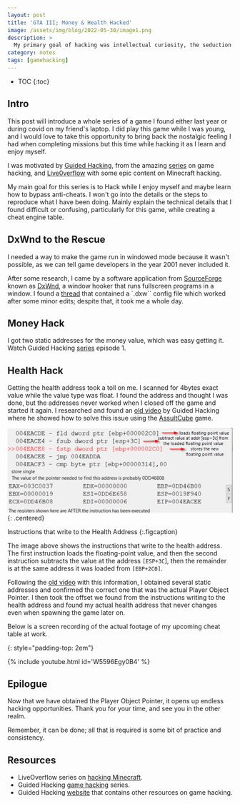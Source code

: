 ```yaml
---
layout: post
title: 'GTA III; Money & Health Hacked'
image: /assets/img/blog/2022-05-30/image1.png
description: >
  My primary goal of hacking was intellectual curiosity, the seduction of adventure. - Kevin Mitnick
category: notes
tags: [gamehacking]
---
```


- TOC
{:toc}

## Intro

This post will introduce a whole series of a game I found either last year or during covid on my friend's laptop. I did play this game while I was young, and I would love to take this opportunity to bring back the nostalgic feeling I had when completing missions but this time while hacking it as I learn and enjoy myself.

I was motivated by [Guided Hacking], from the amazing [series] on game hacking, and [Live0verflow] with some epic content on Minecraft hacking.

My main goal for this series is to Hack while I enjoy myself and maybe learn how to bypass anti-cheats. I won't go into the details or the steps to reproduce what I have been doing. Mainly explain the technical details that I found difficult or confusing, particularly for this game, while creating a cheat engine table.

## DxWnd to the Rescue

I needed a way to make the game run in windowed mode because it wasn't possible, as we can tell game developers in the year 2001 never included it.

After some research, I came by a software application from [SourceForge] known as [DxWnd], a window hooker that runs fullscreen programs in a window. I found a [thread] that contained a `.dxw`` config file which worked after some minor edits; despite that, it took me a whole day.

## Money Hack

I got two static addresses for the money value, which was easy getting it. Watch Guided Hacking [series] episode 1.

## Health Hack

Getting the health address took a toll on me. I scanned for 4bytes exact value while the value type was float. I found the address and thought I was done, but the addresses never worked when I closed off the game and started it again. I researched and found an [old video] by Guided Hacking where he showed how to solve this issue using the [AssultCube] game.

![image2](/assets/img/blog/2022-05-30/image2.png){: .centered}

Instructions that write to the Health Address
{:.figcaption}

The image above shows the instructions that write to the health address. The first instruction loads the floating-point value, and then the second instruction subtracts the value at the address `[ESP+3C`], then the remainder is at the same address it was loaded from `[EBP+2C0]`.

Following the [old video] with this information, I obtained several static addresses and confirmed the correct one that was the actual Player Object Pointer. I then took the offset we found from the instructions writing to the health address and found my actual health address that never changes even when spawning the game later on.

Below is a screen recording of the actual footage of my upcoming cheat table at work.

{: style="padding-top: 2em"}

{% include youtube.html id='W5596Egy0B4' %}

## Epilogue

Now that we have obtained the Player Object Pointer, it opens up endless hacking opportunities. Thank you for your time, and see you in the other realm.

Remember, it can be done; all that is required is some bit of practice and consistency.

## Resources

* LiveOverflow series on [hacking Minecraft](https://www.youtube.com/watch?v=Ekcseve-mOg&list=PLhixgUqwRTjwvBI-hmbZ2rpkAl4lutnJG).
* Guided Hacking [game hacking](https://www.youtube.com/watch?v=tiiQBPgSQBI&list=PLt9cUwGw6CYFSoQHsf9b12kHWLdgYRhmQ) series.
* Guided Hacking [website](https://guidedhacking.com/) that contains other resources on game hacking.


[Guided Hacking]: https://twitter.com/GuidedHacking
[series]: https://www.youtube.com/playlist?list=PLt9cUwGw6CYFSoQHsf9b12kHWLdgYRhmQ
[Live0verflow]: https://www.youtube.com/c/LiveOverflow
[SourceForge]: https://sourceforge.net/
[DxWnd]: https://sourceforge.net/projects/dxwnd/
[thread]: https://sourceforge.net/p/dxwnd/discussion/general/thread/c360cbc28e/
[old video]: https://youtu.be/fvv8IJGke1Q
[AssultCube]: https://assault.cubers.net/